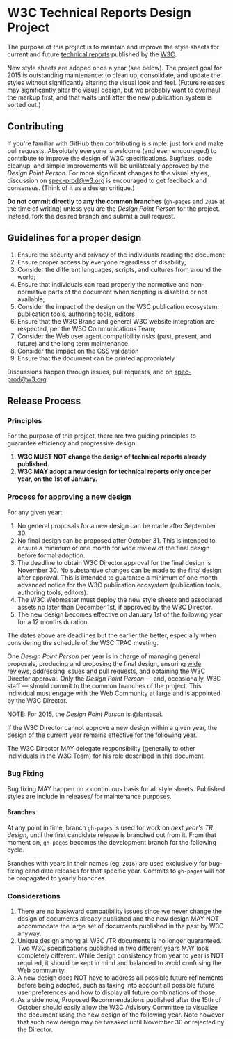 # W3C Technical Reports Design Project

The purpose of this project is to maintain and improve the style sheets
for current and future [technical reports](http://www.w3.org/TR/) published by the [W3C](http://www.w3.org/).

New style sheets are adoped once a year (see below).
The project goal for 2015 is outstanding maintenance:
to clean up, consolidate, and update the styles without significantly altering the visual look and feel.
(Future releases may significantly alter the visual design,
but we probably want to overhaul the markup first,
and that waits until after the new publication system is sorted out.)

## Contributing

If you're familiar with GitHub then contributing is simple: just fork and make pull requests.
Absolutely everyone is welcome (and even encouraged) to contribute to improve the design of W3C specifications.
Bugfixes, code cleanup, and simple improvements will be unilaterally approved by the *Design Point Person*.
For more significant changes to the visual styles,
discussion on spec-prod@w3.org is encouraged to get feedback and consensus.
(Think of it as a design critique.)

**Do not commit directly to any the common branches** (`gh-pages` and `2016` at the time of writing) unless you are the *Design Point Person* for the project.
Instead, fork the desired branch and submit a pull request.

## Guidelines for a proper design

1. Ensure the security and privacy of the individuals reading the document;
2. Ensure proper access by everyone regardless of disability;
3. Consider the different languages, scripts, and cultures from around the world;
4. Ensure that individuals can read properly the normative and non-normative parts of the document when scripting is disabled or not available;
5. Consider the impact of the design on the W3C publication ecosystem: publication tools, authoring tools, editors
6. Ensure that the W3C Brand and general W3C website integration are respected, per the W3C Communications Team;
7. Consider the Web user agent compatibility risks (past, present, and future) and the long term maintenance.
8. Consider the impact on the CSS validation
9. Ensure that the document can be printed appropriately

Discussions happen through issues, pull requests, and on spec-prod@w3.org.


## Release Process

### Principles

For the purpose of this project, there are two guiding principles to guarantee efficiency and progressive design:

1. **W3C MUST NOT change the design of technical reports already published.**
2. **W3C MAY adopt a new design for technical reports only once per year, on the 1st of January.**

### Process for approving a new design

For any given year:

1. No general proposals for a new design can be made after September 30.
2. No final design can be proposed after October 31. This is intended to ensure a minimum of one month for wide review of the final design before formal adoption.
3. The deadline to obtain W3C Director approval for the final design is November 30. No substantive changes can be made to the final design after approval. This is intended to guarantee a minimum of one month advanced notice for the W3C publication ecosystem (publication tools, authoring tools, editors).
4. The W3C Webmaster must deploy the new style sheets and associated assets no later than December 1st, if approved by the W3C Director.
5. The new design becomes effective on January 1st of the following year for a 12 months duration.

The dates above are deadlines but the earlier the better, especially when considering the schedule of the W3C TPAC meeting.

One _Design Point Person_ per year is in charge of managing general proposals,
producing and proposing the final design,
ensuring [wide reviews](https://www.w3.org/2015/Process-20150901/#wide-review),
addressing issues and pull requests,
and obtaining the W3C Director approval.
Only the *Design Point Person*&nbsp;&mdash;&nbsp;and, occasionally, W3C staff&nbsp;&mdash;&nbsp;should commit to the common branches of the project.
This individual must engage with the Web Community at large and is appointed by the W3C Director.

NOTE: For 2015, the *Design Point Person* is @fantasai.

If the W3C Director cannot approve a new design within a given year, the design of the current year remains effective for the following year.

The W3C Director MAY delegate responsibility (generally to other individuals in the W3C Team) for his role described in this document.

### Bug Fixing

Bug fixing MAY happen on a continuous basis for all style sheets. Published styles are include in releases/ for maintenance purposes.

#### Branches

At any point in time, branch `gh-pages` is used for work on *next year's TR design*, until the first candidate release is branched out from it.
From that moment on, `gh-pages` becomes the development branch for the following cycle.

Branches with years in their names (eg, `2016`) are used exclusively for bug-fixing candidate releases for that specific year.
Commits to `gh-pages` will *not* be propagated to yearly branches.

### Considerations

1. There are no backward compatibility issues since we never change the design of documents already published and the new design MAY NOT accommodate the large set of documents published in the past by W3C anyway.
2. Unique design among all W3C /TR documents is no longer guaranteed. Two W3C specifications published in two different years MAY look completely different. While design consistency from year to year is NOT required, it should be kept in mind and balanced to avoid confusing the Web community.
3. A new design does NOT have to address all possible future refinements before being adopted, such as taking into account all possible future user preferences and how to display all future combinations of those.
4. As a side note, Proposed Recommendations published after the 15th of October should easily allow the W3C Advisory Committee to visualize the document using the new design of the following year. Note however that such new design may be tweaked until November 30 or rejected by the Director.
